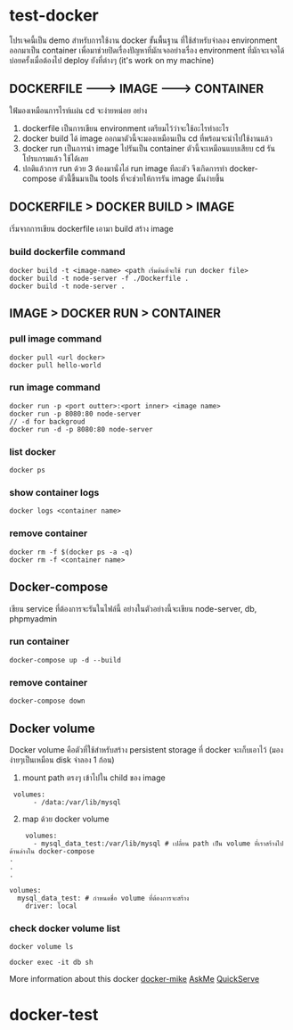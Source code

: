 # test-docker

โปรเจคนี้เป็น demo สำหรับการใช้งาน docker ขั้นพื้นฐาน ที่ใช้สำหรับจำลอง environment ออกมาเป็น container เพื่อมาช่วยปิดเรื่องปัญหาที่มักเจออย่างเรื่อง environment ที่มักจะเจอได้บ่อยครั้งเมื่อต้องไป deploy ยังที่ต่างๆ (it's work on my machine)

## DOCKERFILE ---> IMAGE ---> CONTAINER

ใฟ้มองเหมือนการไรท์แผ่น cd จะง่ายหน่อย อย่าง

1. dockerfile เป็นการเขียน environment เตรียมไว้ว่าจะใช้อะไรทำอะไร
2. docker build ได้ image ออกมาตัวนี้จะมองเหมือนเป็น cd ที่พร้อมจะนำไปใช้งานแล้ว
3. docker run เป็นการนำ image ไปรันเป็น container ตัวนี้จะเหมือนแบบเสียบ cd รันโปรแกรมแล้ว ใช้ได้เลย
4. ปกติแล้วการ run ด้วย 3 ต้องมานั่งไล่ run image ทีละตัว จึงเกิดการทำ docker-compose ตัวนี้่ขึ้นมาเป็น tools ที่จะช่วยให้การรัน image นั้นง่ายขึ้น

## DOCKERFILE > DOCKER BUILD > IMAGE

เริ่มจากการเขียน dockerfile เอามา build สร้าง image

### build dockerfile command

```
docker build -t <image-name> <path เริ่มต้นที่จะใช้ run docker file>
docker build -t node-server -f ./Dockerfile .
docker build -t node-server .
```

## IMAGE > DOCKER RUN > CONTAINER

### pull image command

```
docker pull <url docker>
docker pull hello-world
```

### run image command

```
docker run -p <port outter>:<port inner> <image name>
docker run -p 8080:80 node-server
// -d for backgroud
docker run -d -p 8080:80 node-server
```

### list docker

```
docker ps
```

### show container logs

```
docker logs <container name>
```

### remove container

```
docker rm -f $(docker ps -a -q)
docker rm -f <container name>
```

## Docker-compose

เขียน service ที่ต้องการจะรันในไฟล์นี้ อย่างในตัวอย่างนี้จะเขียน node-server, db, phpmyadmin

### run container

```
docker-compose up -d --build
```

### remove container

```
docker-compose down
```

## Docker volume

Docker volume คือตัวที่ใช้สำหรับสร้าง persistent storage ที่ docker จะเก็บเอาไว้ (มองง่ายๆเป็นเหมือน disk จำลอง 1 ก้อน)

1. mount path ตรงๆ เข้าไปใน child ของ image

```
 volumes:
      - /data:/var/lib/mysql
```

2. map ด้วย docker volume

```
    volumes:
      - mysql_data_test:/var/lib/mysql # เปลี่ยน path เป็น volume ที่เราสร้างไปด้านล่างใน docker-compose
.
.
.

volumes:
  mysql_data_test: # กำหนดชื่อ volume ที่ต้องการจะสร้าง
    driver: local
```

### check docker volume list

```
docker volume ls
```

```
docker exec -it db sh
```

More information about this docker [docker-mike](https://docs.mikelopster.dev/c/basic/docker/basic)
[AskMe](https://www.askme.co.th/article/what-is-docker/)
[QuickServe](https://www.quickserv.co.th/knowledge-base/solutions/%e0%b8%a3%e0%b8%b9%e0%b9%89%e0%b8%88%e0%b8%b1%e0%b8%81%e0%b8%81%e0%b8%b1%e0%b8%9a-Docker-%e0%b9%81%e0%b8%9e%e0%b8%a5%e0%b8%95%e0%b8%9f%e0%b8%ad%e0%b8%a3%e0%b9%8c%e0%b8%a1%e0%b8%8b%e0%b8%ad%e0%b8%9f%e0%b8%95%e0%b9%8c%e0%b9%81%e0%b8%a7%e0%b8%a3%e0%b9%8c%e0%b8%aa%e0%b8%b3%e0%b8%ab%e0%b8%a3%e0%b8%b1%e0%b8%9a%e0%b8%99%e0%b8%b1%e0%b8%81%e0%b8%9e%e0%b8%b1%e0%b8%92%e0%b8%99%e0%b8%b2%e0%b9%81%e0%b8%a5%e0%b8%b0%e0%b8%9c%e0%b8%b9%e0%b9%89%e0%b8%94%e0%b8%b9%e0%b9%81%e0%b8%a5%e0%b8%a3%e0%b8%b0%e0%b8%9a%e0%b8%9a/?srsltid=AfmBOoqdWhHJKAHex-OYiZKngLqZPmbTQzsieFms-y43Xu8f-EkmiAme)

# docker-test
